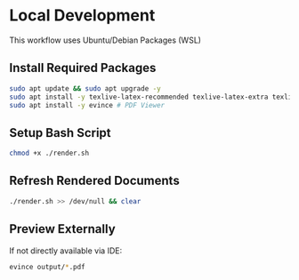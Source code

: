 # Local Development

This workflow uses Ubuntu/Debian Packages (WSL)

## Install Required Packages

```bash
sudo apt update && sudo apt upgrade -y
sudo apt install -y texlive-latex-recommended texlive-latex-extra texlive-fonts-recommended latexmk
sudo apt install -y evince # PDF Viewer
```

## Setup Bash Script

```bash
chmod +x ./render.sh
```

## Refresh Rendered Documents

```bash
./render.sh >> /dev/null && clear
```

## Preview Externally

If not directly available via IDE:

```bash
evince output/*.pdf
```